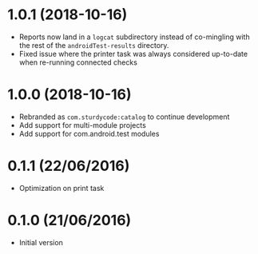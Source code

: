 # 1.0.1 (2018-10-16)

- Reports now land in a `logcat` subdirectory instead of co-mingling with
  the rest of the `androidTest-results` directory.
- Fixed issue where the printer task was always considered up-to-date when
  re-running connected checks

# 1.0.0 (2018-10-16)

- Rebranded as `com.sturdycode:catalog` to continue development
- Add support for multi-module projects
- Add support for com.android.test modules

# 0.1.1 (22/06/2016)

- Optimization on print task

# 0.1.0 (21/06/2016)

- Initial version